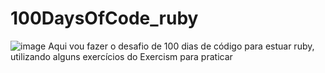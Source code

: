 # 100DaysOfCode_ruby
![image](https://github.com/RamanCavalcante/100DaysOfCode_ruby/assets/31856676/1dd6928f-a977-4d54-a628-105c7d2bc3bd)
Aqui vou fazer o desafio de 100 dias de código para estuar ruby, utilizando alguns exercícios do Exercism para praticar
